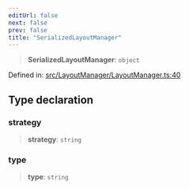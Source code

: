```yaml
---
editUrl: false
next: false
prev: false
title: "SerializedLayoutManager"
---
```


> **SerializedLayoutManager**: `object`

Defined in: [src/LayoutManager/LayoutManager.ts:40](https://github.com/fabricjs/fabric.js/blob/8748628df7e9de00ba77413bfc3ad9e9fe9d4f30/src/LayoutManager/LayoutManager.ts#L40)

## Type declaration

### strategy

> **strategy**: `string`

### type

> **type**: `string`
